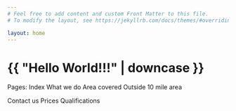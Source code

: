```yaml
---
# Feel free to add content and custom Front Matter to this file.
# To modify the layout, see https://jekyllrb.com/docs/themes/#overriding-theme-defaults

layout: home
---
```

<h1>{{ "Hello World!!!" | downcase }}</h1>

Pages:
Index
  What we do
  Area covered
  Outside 10 mile area
  
Contact us
Prices
Qualifications

